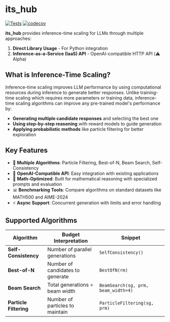 # its_hub

[![Tests](https://github.com/Red-Hat-AI-Innovation-Team/its_hub/actions/workflows/tests.yml/badge.svg)](https://github.com/Red-Hat-AI-Innovation-Team/its_hub/actions/workflows/tests.yml)
[![codecov](https://codecov.io/gh/Red-Hat-AI-Innovation-Team/its_hub/graph/badge.svg?token=6WD8NB9YPN)](https://codecov.io/gh/Red-Hat-AI-Innovation-Team/its_hub)

**its_hub** provides inference-time scaling for LLMs through multiple approaches:

1. **Direct Library Usage** - For Python integration
2. **Inference-as-a-Service (IaaS) API** - OpenAI-compatible HTTP API (⚠️ Alpha)

## What is Inference-Time Scaling?

Inference-time scaling improves LLM performance by using computational resources during inference to generate better responses. Unlike training-time scaling which requires more parameters or training data, inference-time scaling algorithms can improve any pre-trained model's performance by:

- **Generating multiple candidate responses** and selecting the best one
- **Using step-by-step reasoning** with reward models to guide generation
- **Applying probabilistic methods** like particle filtering for better exploration

## Key Features

- 🔬 **Multiple Algorithms**: Particle Filtering, Best-of-N, Beam Search, Self-Consistency
- 🚀 **OpenAI-Compatible API**: Easy integration with existing applications
- 🧮 **Math-Optimized**: Built for mathematical reasoning with specialized prompts and evaluation
- 📊 **Benchmarking Tools**: Compare algorithms on standard datasets like MATH500 and AIME-2024
- ⚡ **Async Support**: Concurrent generation with limits and error handling

## Supported Algorithms

| Algorithm | Budget Interpretation | Snippet |
|-----------|----------------------|---------|
| **Self-Consistency** | Number of parallel generations | `SelfConsistency()` |
| **Best-of-N** | Number of candidates to generate | `BestOfN(rm)` |
| **Beam Search** | Total generations ÷ beam width | `BeamSearch(sg, prm, beam_width=4)` |
| **Particle Filtering** | Number of particles to maintain | `ParticleFiltering(sg, prm)` |